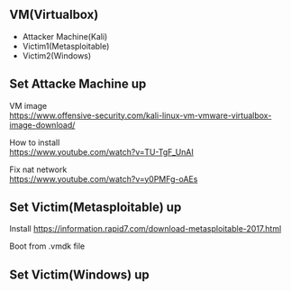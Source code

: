 ## VM(Virtualbox)

- Attacker Machine(Kali)
- Victim1(Metasploitable)
- Victim2(Windows)


## Set Attacke Machine up

VM image  
https://www.offensive-security.com/kali-linux-vm-vmware-virtualbox-image-download/  

How to install  
https://www.youtube.com/watch?v=TU-TgF_UnAI  

Fix nat network  
https://www.youtube.com/watch?v=y0PMFg-oAEs  


## Set Victim(Metasploitable) up

Install
https://information.rapid7.com/download-metasploitable-2017.html  

Boot from .vmdk file

## Set Victim(Windows) up
